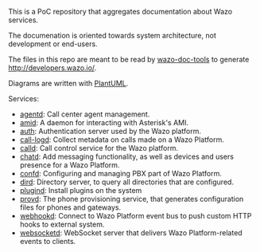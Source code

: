 This is a PoC repository that aggregates documentation about Wazo services.

The documenation is oriented towards system architecture, not development or end-users.

The files in this repo are meant to be read by [wazo-doc-tools](https://github.com/wazo-pbx/wazo-doc-tools) to generate http://developers.wazo.io/.

Diagrams are written with [PlantUML](https://plantuml.com).

Services:

* [agentd](./agentd/description.md): Call center agent management.
* [amid](./amid/description.md): A daemon for interacting with Asterisk's AMI.
* [auth](./auth/description.md): Authentication server used by the Wazo platform.
* [call-logd](./call-logd/description.md): Collect metadata on calls made on a Wazo Platform.
* [calld](./calld/description.md): Call control service for the Wazo platform.
* [chatd](./chatd/description.md): Add messaging functionality, as well as devices and users presence for a Wazo Platform.
* [confd](./confd/description.md): Configuring and managing PBX part of Wazo Platform.
* [dird](./dird/description.md): Directory server, to query all directories that are configured.
* [plugind](./plugind/description.md): Install plugins on the system
* [provd](./provd/description.md): The phone provisioning service, that generates configuration files for phones and gateways.
* [webhookd](./webhookd/description.md): Connect to Wazo Platform event bus to push custom HTTP hooks to external system.
* [websocketd](./websocketd/description.md): WebSocket server that delivers Wazo Platform-related events to clients.
